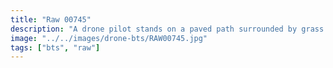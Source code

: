 ```yaml
---
title: "Raw 00745"
description: "A drone pilot stands on a paved path surrounded by grass and trees, intently focused on the controller screen during operation."
image: "../../images/drone-bts/RAW00745.jpg"
tags: ["bts", "raw"] 
---
```

